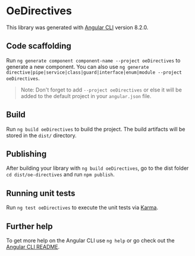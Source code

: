 # OeDirectives

This library was generated with [Angular CLI](https://github.com/angular/angular-cli) version 8.2.0.

## Code scaffolding

Run `ng generate component component-name --project oeDirectives` to generate a new component. You can also use `ng generate directive|pipe|service|class|guard|interface|enum|module --project oeDirectives`.
> Note: Don't forget to add `--project oeDirectives` or else it will be added to the default project in your `angular.json` file. 

## Build

Run `ng build oeDirectives` to build the project. The build artifacts will be stored in the `dist/` directory.

## Publishing

After building your library with `ng build oeDirectives`, go to the dist folder `cd dist/oe-directives` and run `npm publish`.

## Running unit tests

Run `ng test oeDirectives` to execute the unit tests via [Karma](https://karma-runner.github.io).

## Further help

To get more help on the Angular CLI use `ng help` or go check out the [Angular CLI README](https://github.com/angular/angular-cli/blob/master/README.md).
